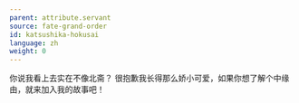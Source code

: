 ```yaml
---
parent: attribute.servant
source: fate-grand-order
id: katsushika-hokusai
language: zh
weight: 0
---
```


你说我看上去实在不像北斋？
很抱歉我长得那么娇小可爱，如果你想了解个中缘由，就来加入我的故事吧！
